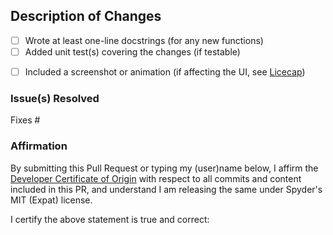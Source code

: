 ## Description of Changes


* [ ] Wrote at least one-line docstrings (for any new functions)
* [ ] Added unit test(s) covering the changes (if testable)
<!--- Remember that an image/animation is worth a thousand words! --->
* [ ] Included a screenshot or animation (if affecting the UI, see [Licecap](https://www.cockos.com/licecap/))


<!--- Explain what you've done and why --->




### Issue(s) Resolved

<!--- List the issue(s) below, in the form "Fixes #1234"; one per line --->

Fixes #


### Affirmation

By submitting this Pull Request or typing my (user)name below,
I affirm the [Developer Certificate of Origin](https://developercertificate.org)
with respect to all commits and content included in this PR,
and understand I am releasing the same under Spyder's MIT (Expat) license.

<!--- TYPE YOUR USER/NAME AFTER THE FOLLOWING: --->
I certify the above statement is true and correct:
